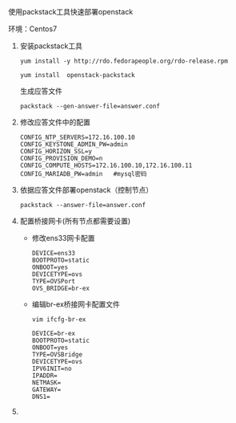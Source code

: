 使用packstack工具快速部署openstack

环境：Centos7

1. 安装packstack工具

   `yum install -y http://rdo.fedorapeople.org/rdo-release.rpm`

   `yum install  openstack-packstack`

   生成应答文件

   `packstack --gen-answer-file=answer.conf`

2. 修改应答文件中的配置

   ```
   CONFIG_NTP_SERVERS=172.16.100.10
   CONFIG_KEYSTONE_ADMIN_PW=admin
   CONFIG_HORIZON_SSL=y
   CONFIG_PROVISION_DEMO=n
   CONFIG_COMPUTE_HOSTS=172.16.100.10,172.16.100.11
   CONFIG_MARIADB_PW=admin   #mysql密码
   ```

3. 依据应答文件部署openstack（控制节点）

   `packstack --answer-file=answer.conf`

4. 配置桥接网卡(所有节点都需要设置)

   - 修改ens33网卡配置

     ```
     DEVICE=ens33
     BOOTPROTO=static
     ONBOOT=yes
     DEVICETYPE=ovs
     TYPE=OVSPort
     OVS_BRIDGE=br-ex
     ```

   - 编辑br-ex桥接网卡配置文件

     `vim ifcfg-br-ex`

     ```
     DEVICE=br-ex
     BOOTPROTO=static
     ONBOOT=yes
     TYPE=OVSBridge
     DEVICETYPE=ovs
     IPV6INIT=no
     IPADDR=
     NETMASK=
     GATEWAY=
     DNS1=
     
     ```

5. 